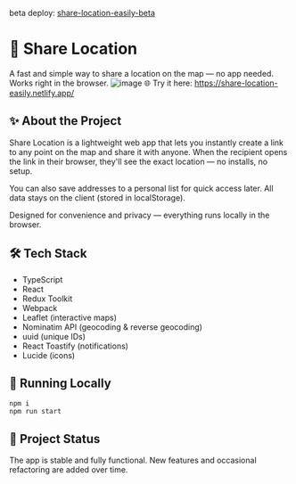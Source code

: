 beta deploy: [share-location-easily-beta](https://share-location-easily-beta.netlify.app/)

# 📍 Share Location

A fast and simple way to share a location on the map — no app needed.
Works right in the browser.
![image](https://github.com/user-attachments/assets/d006844f-7424-4153-8a25-bb7311caefe1)
🌐 Try it here: <a href="https://share-location-easily.netlify.app/">https://share-location-easily.netlify.app/</a>

## ✨ About the Project

Share Location is a lightweight web app that lets you instantly create a link to any point on the map and share it with anyone. When the recipient opens the link in their browser, they'll see the exact location — no installs, no setup.

You can also save addresses to a personal list for quick access later. All data stays on the client (stored in localStorage).

Designed for convenience and privacy — everything runs locally in the browser.

## 🛠️ Tech Stack

- TypeScript
- React
- Redux Toolkit
- Webpack
- Leaflet (interactive maps)
- Nominatim API (geocoding & reverse geocoding)
- uuid (unique IDs)
- React Toastify (notifications)
- Lucide (icons)

## 🚀 Running Locally

```
npm i
npm run start
```

## 🧪 Project Status

The app is stable and fully functional.
New features and occasional refactoring are added over time.
